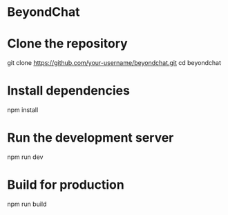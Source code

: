 # BeyondChat

# Clone the repository

git clone https://github.com/your-username/beyondchat.git
cd beyondchat

# Install dependencies

npm install

# Run the development server

npm run dev

# Build for production

npm run build
